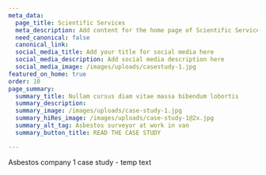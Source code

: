 ```yaml
---
meta_data:
  page_title: Scientific Services
  meta_description: Add content for the home page of Scientific Services here...
  need_canonical: false
  canonical_link:
  social_media_title: Add your title for social media here
  social_media_description: Add social media description here
  social_media_image: /images/uploads/casestudy-1.jpg
featured_on_home: true
order: 10
page_summary:
  summary_title: Nullam cursus diam vitae massa bibendum lobortis
  summary_description:
  summary_image: /images/uploads/case-study-1.jpg
  summary_hiRes_image: /images/uploads/case-study-1@2x.jpg
  summary_alt_tag: Asbestos surveyor at work in van
  summary_button_title: READ THE CASE STUDY

---
```

Asbestos company 1 case study - temp text
